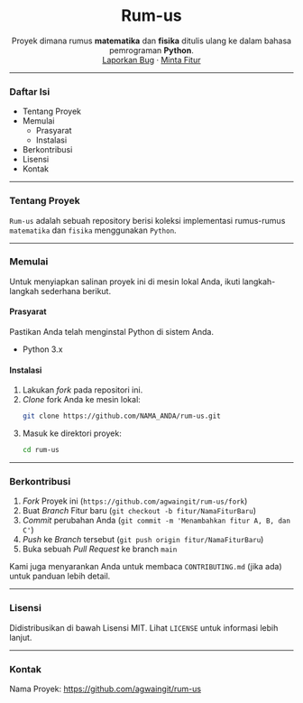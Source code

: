 <div align="center">
  <h1 align="center">Rum-us</h1>
  <p align="center">
    Proyek dimana rumus <strong>matematika</strong> dan <strong>fisika</strong> ditulis ulang ke dalam bahasa pemrograman <strong>Python</strong>.
    <br />
    <a href="https://github.com/agwaingit/rum-us/issues/new?assignees=&labels=bug&template=bug_report.md&title=">Laporkan Bug</a>
    ·
    <a href="https://github.com/agwaingit/rum-us/issues/new?assignees=&labels=enhancement&template=feature_request.md&title=">Minta Fitur</a>
  </p>
</div>

---

### Daftar Isi

- Tentang Proyek
- Memulai
  - Prasyarat
  - Instalasi
- Berkontribusi
- Lisensi
- Kontak

---

### Tentang Proyek

`Rum-us` adalah sebuah repository berisi koleksi implementasi rumus-rumus `matematika` dan `fisika` menggunakan `Python`.

---

### Memulai

Untuk menyiapkan salinan proyek ini di mesin lokal Anda, ikuti langkah-langkah sederhana berikut.

#### Prasyarat

Pastikan Anda telah menginstal Python di sistem Anda.

- Python 3.x

#### Instalasi

1.  Lakukan _fork_ pada repositori ini.
2.  _Clone_ fork Anda ke mesin lokal:
    ```sh
    git clone https://github.com/NAMA_ANDA/rum-us.git
    ```
3.  Masuk ke direktori proyek:
    ```sh
    cd rum-us
    ```

---

### Berkontribusi

1.  _Fork_ Proyek ini (`https://github.com/agwaingit/rum-us/fork`)
2.  Buat _Branch_ Fitur baru (`git checkout -b fitur/NamaFiturBaru`)
3.  _Commit_ perubahan Anda (`git commit -m 'Menambahkan fitur A, B, dan C'`)
4.  _Push_ ke _Branch_ tersebut (`git push origin fitur/NamaFiturBaru`)
5.  Buka sebuah _Pull Request_ ke branch `main`

Kami juga menyarankan Anda untuk membaca `CONTRIBUTING.md` (jika ada) untuk panduan lebih detail.

---

### Lisensi

Didistribusikan di bawah Lisensi MIT. Lihat `LICENSE` untuk informasi lebih lanjut.

---

### Kontak

Nama Proyek: https://github.com/agwaingit/rum-us
